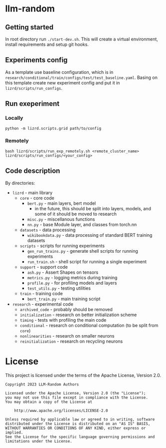 # llm-random


## Getting started
In root directory run `./start-dev.sh`. This will create a virtual environment, install requirements and setup git hooks.


## Experiments config
As a template use baseline configuration, which is in `research/conditional/train/configs/test/test_baseline.yaml`.
Basing on this template create new experiment config and put it in `lizrd/scripts/run_configs`.

## Run exeperiment

### Locally
`python -m lizrd.scripts.grid path/to/config`

### Remotely
`bash lizrd/scripts/run_exp_remotely.sh <remote_cluster_name> lizrd/scripts/run_configs/<your_config>`

## Code description

By directories:
* `lizrd` - main library
  * `core` - core code
    * `bert.py` - main layers, bert model
      * in the future, this should be split into layers, models, and some of it should be moved to research
    * `misc.py` - miscellanous functions
    * `nn.py` - base Module layer, and classes from torch.nn
  * `datasets` - data processing
    * `wikibookdata.py` - data processing of standard BERT training datasets
  * `scripts` - scripts for running experiments
    * `gen_run_trains.py` - generate shell scripts for running experiments
    * `run_train.sh` - shell script for running a single experiment
  * `support` - support code
    * `ash.py` - Assert Shapes on tensors
    * `metrics.py` - logging metrics during training
    * `profile.py` - for profiling models and layers
    * `test_utils.py` - testing utilities
  * `train` - training code
    * `bert_train.py` - main training script
* `research` - experimental code
    * `archived_code` - probably should be removed
    * `initialization` - research on better initialization scheme
    * `timing` - tests with profiling the main code
    * `conditional` - research on conditional computation (to be split from `core`)
    * `nonlinearities` - research on smaller neurons
    * `reinitialization` - research on recycling neurons
 
# License

This project is licensed under the terms of the Apache License, Version 2.0.

    Copyright 2023 LLM-Random Authors
    
    Licensed under the Apache License, Version 2.0 (the "License");
    you may not use this file except in compliance with the License.
    You may obtain a copy of the License at
    
        http://www.apache.org/licenses/LICENSE-2.0
    
    Unless required by applicable law or agreed to in writing, software
    distributed under the License is distributed on an "AS IS" BASIS,
    WITHOUT WARRANTIES OR CONDITIONS OF ANY KIND, either express or implied.
    See the License for the specific language governing permissions and
    limitations under the License.

